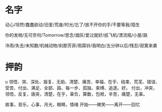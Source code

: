 # 名字
动心/坦然/蠢蠢欲动/旧爱/荒废/时光/忘了/放不开你的手/不要等我/陌生

你的发梢/无可奈何/Tomorrow/思念/烟灰/爱过就好/纸飞机/漂流瓶/小屋/路

冷雨/失去/未知数/机械动物/刹那芳菲/雨霖铃/我明白/五分钟以后/残忍/寂寞来袭

# 押韵
u
领悟、哭、深处、报复、无助、清楚、痛苦、幸福、在乎、结束、荒芜、错误、受苦、付出、满足、全部、路、每一步、孤独、束缚、追逐。好。
付出，冲突，领悟，反复，唐突，清楚，在乎，辜负，算数，包袱，辛苦，痛楚，无辜。


故事，音乐，心事，月光，眼睛，情绪
开始——微笑——离开——回忆